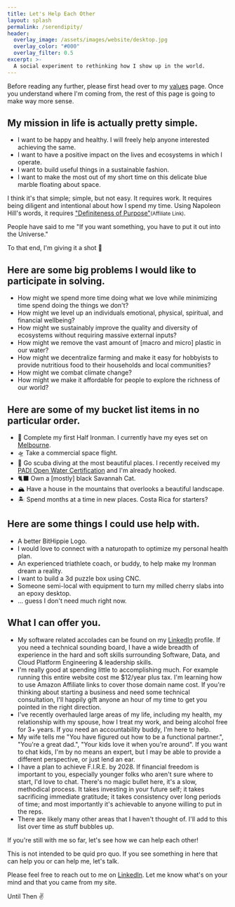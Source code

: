 ```yaml
---
title: Let's Help Each Other
layout: splash
permalink: /serendipity/
header:
  overlay_image: /assets/images/website/desktop.jpg
  overlay_color: "#000"
  overlay_filter: 0.5
excerpt: >-
  A social experiment to rethinking how I show up in the world.
---
```


Before reading any further, please first head over to my [values](/values) page. Once you understand where I'm coming from, the rest of this page is going to make way more sense.

## My mission in life is actually pretty simple. 

* I want to be happy and healthy. I will freely help anyone interested achieving the same.
* I want to have a positive impact on the lives and ecosystems in which I operate.
* I want to build useful things in a sustainable fashion.
* I want to make the most out of my short time on this delicate blue marble floating about space. 

I think it's that simple; simple, but not easy. It requires work. It requires being diligent and intentional about how I spend my time. Using Napoleon Hill's words, it requires ["Definiteness of Purpose"](https://amzn.to/3J0BIRK)<small>(Affiliate Link)</small>. 

People have said to me "If you want something, you have to put it out into the Universe."

To that end, I'm giving it a shot 🚀

## Here are some big problems I would like to participate in solving.

* How might we spend more time doing what we love while minimizing time spend doing the things we don't?
* How might we level up an individuals emotional, physical, spiritual, and financial wellbeing?
* How might we sustainably improve the quality and diversity of ecosystems without requiring massive external inputs?
* How might we remove the vast amount of [macro and micro] plastic in our water?
* How might we decentralize farming and make it easy for hobbyists to provide nutritious food to their households and local communities?
* How might we combat climate change? 
* How might we make it affordable for people to explore the richness of our world?

## Here are some of my bucket list items in no particular order.
* 🥇 Complete my first Half Ironman. I currently have my eyes set on [Melbourne](https://www.ironman.com/im703-melbourne).
* 🛸 Take a commercial space flight.
* 🤿 Go scuba diving at the most beautiful places. I recently received my [PADI Open Water Certification](https://www.padi.com/education) and I'm already hooked.
* 🐈‍⬛ Own a [mostly] black Savannah Cat.
* 🏔 Have a house in the mountains that overlooks a beautiful landscape.
* 🏝 Spend months at a time in new places. Costa Rica for starters? 

## Here are some things I could use help with.
* A better BitHippie Logo.
* I would love to connect with a naturopath to optimize my personal health plan.  
* An experienced triathlete coach, or buddy, to help make my Ironman dream a reality.
* I want to build a 3d puzzle box using CNC.
* Someone semi-local with equipment to turn my milled cherry slabs into an epoxy desktop.
* ... guess I don't need much right now.

## What I can offer you.
* My software related accolades can be found on my [LinkedIn](https://www.linkedin.com/in/bithippie/) profile. If you need a technical sounding board, I have a wide breadth of experience in the hard and soft skills surrounding Software, Data, and Cloud Platform Engineering & leadership skills. 
* I'm really good at spending little to accomplishing much. For example running this entire website cost me $12/year plus tax. I'm learning how to use Amazon Affiliate links to cover those domain name cost. If you're thinking about starting a business and need some technical consultation, I'll happily gift anyone an hour of my time to get you pointed in the right direction.
* I've recently overhauled large areas of my life, including my health, my relationship with my spouse, how I treat my work, and being alcohol free for 3+ years. If you need an accountability buddy, I'm here to help.
* My wife tells me "You have figured out how to be a functional partner.", "You're a great dad.", "Your kids love it when you're around". If you want to chat kids, I'm by no means an expert, but I may be able to provide a different perspective, or just lend an ear.
* I have a plan to achieve F.I.R.E. by 2028. If financial freedom is important to you, especially younger folks who aren't sure where to start, I'd love to chat. There's no magic bullet here, it's a slow, methodical process. It takes investing in your future self; it takes sacrificing immediate gratitude; it takes consistency over long periods of time; and most importantly it's achievable to anyone willing to put in the reps. 
* There are likely many other areas that I haven't thought of. I'll add to this list over time as stuff bubbles up.

If you're still with me so far, let's see how we can help each other! 

This is not intended to be quid pro quo. If you see something in here that can help you or can help me, let's talk.

Please feel free to reach out to me on [LinkedIn](https://www.linkedin.com/in/bithippie/). Let me know what's on your mind and that you came from my site.

Until Then ✌️

